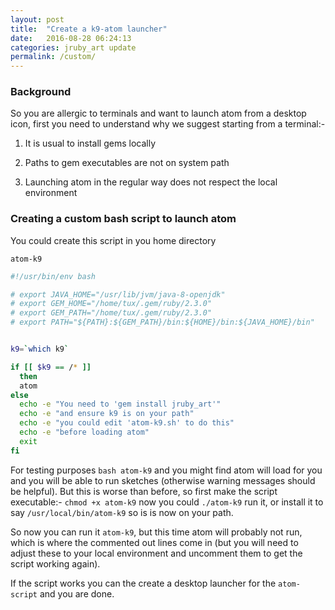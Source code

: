 ```yaml
---
layout: post
title:  "Create a k9-atom launcher"
date:   2016-08-28 06:24:13
categories: jruby_art update
permalink: /custom/
---
```

### Background ###

So you are allergic to terminals and want to launch atom from a desktop icon, first you need to understand why we suggest starting from a terminal:-

1. It is usual to install gems locally

2. Paths to gem executables are not on system path

3. Launching atom in the regular way does not respect the local environment


### Creating a custom bash script to launch atom ###
You could create this script in you home directory

`atom-k9`

```bash
#!/usr/bin/env bash

# export JAVA_HOME="/usr/lib/jvm/java-8-openjdk"
# export GEM_HOME="/home/tux/.gem/ruby/2.3.0"
# export GEM_PATH="/home/tux/.gem/ruby/2.3.0"
# export PATH="${PATH}:${GEM_PATH}/bin:${HOME}/bin:${JAVA_HOME}/bin"


k9=`which k9`

if [[ $k9 == /* ]]
  then
  atom
else
  echo -e "You need to 'gem install jruby_art'"
  echo -e "and ensure k9 is on your path"
  echo -e "you could edit 'atom-k9.sh' to do this"
  echo -e "before loading atom"
  exit
fi

```
For testing purposes `bash atom-k9` and you might find atom will load for you and you will be able to run sketches (otherwise warning messages should be helpful). But this is worse than before, so first make the script executable:-
`chmod +x atom-k9` now you could `./atom-k9` run it, or install it to say `/usr/local/bin/atom-k9` so is is now on your path.

So now you can run it `atom-k9`, but this time atom will probably not run, which is where the commented out lines come in (but you will need to adjust these to your local environment and uncomment them to get the script working again).

If the script works you can the create a desktop launcher for the `atom-script` and you are done.
